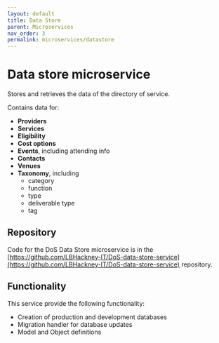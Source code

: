 ```yaml
---
layout: default
title: Data Store
parent: Microservices
nav_order: 3
permalink: microservices/datastore
---
```

# Data store microservice

Stores and retrieves the data of the directory of service.

Contains data for:

- **Providers**
- **Services**
- **Eligibility**
- **Cost options**
- **Events**, including attending info
- **Contacts**
- **Venues**
- **Taxonomy**, including
  - category
  - function
  - type
  - deliverable type
  - tag

## Repository

Code for the DoS Data Store microservice is in the [https://github.com/LBHackney-IT/DoS-data-store-service](https://github.com/LBHackney-IT/DoS-data-store-service) repository.

## Functionality

This service provide the following functionality:

* Creation of production and development databases
* Migration handler for database updates
* Model and Object definitions

